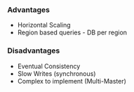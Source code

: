 ### Advantages
* Horizontal Scaling
* Region based queries - DB per region

### Disadvantages
* Eventual Consistency
* Slow Writes (synchronous)
* Complex to implement (Multi-Master)